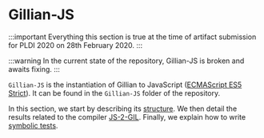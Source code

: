 # Gillian-JS

<!-- prettier-ignore-start -->
:::important
Everything this section is true at the time of artifact submission for PLDI 2020 on 28th February 2020.
:::
<!-- prettier-ignore-end -->

<!-- prettier-ignore-start -->
:::warning
In the current state of the repository, Gillian-JS is broken and awaits fixing.
:::
<!-- prettier-ignore-end -->

`Gillian-JS` is the instantiation of Gillian to JavaScript ([ECMAScript ES5 Strict](https://www.ecma-international.org/ecma-262/5.1/)). It can be found in the `Gillian-JS` folder of the repository.

In this section, we start by describing its [structure](structure). We then detail the results related to the compiler [JS-2-GIL](./js2gil). Finally, we explain how to write [symbolic tests](./stest).
